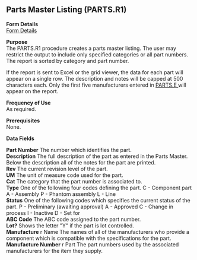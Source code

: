 ##  Parts Master Listing (PARTS.R1)

<PageHeader />

**Form Details**  
[ Form Details ](PARTS-R1-1/README.md)   

**Purpose**  
The PARTS.R1 procedure creates a parts master listing. The user may restrict
the output to include only specified categories or all part numbers. The
report is sorted by category and part number.  
  
If the report is sent to Excel or the grid viewer, the data for each part will appear on a single row. The description and notes will be capped at 500 characters each. Only the first five manufacturers entered in [ PARTS.E ](../../ENG-ENTRY/PARTS-E/README.md) will appear on the report. 

**Frequency of Use**  
As required.

**Prerequisites**  
None.

**Data Fields**

**Part Number** The number which identifies the part.  
**Description** The full description of the part as entered in the Parts
Master. Below the description all of the notes for the part are printed.  
**Rev** The current revision level of the part.  
**UM** The unit of measure code used for the part.  
**Cat** The category that the part number is associated to.  
**Type** One of the following four codes defining the part. C - Component part
A - Assembly P - Phantom assembly L - Line  
**Status** One of the following codes which specifies the current status of
the part. P - Preliminary (awaiting approval) A - Approved C - Change in
process I - Inactive D - Set for  
**ABC Code** The ABC code assigned to the part number.  
**Lot?** Shows the letter "Y" if the part is lot controlled.  
**Manufacture** r Name The names of all of the manufacturers who provide a
component which is compatible with the specifications for the part.  
**Manufacture Number** r Part The part numbers used by the associated
manufacturers for the item they supply.  
  
<badge text= "Version 8.10.57" vertical="middle" />

<PageFooter />